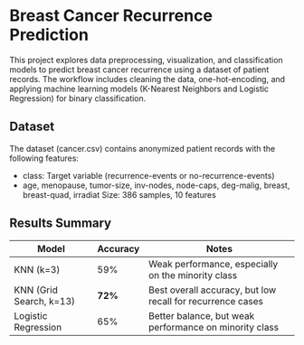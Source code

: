 <H1>Breast Cancer Recurrence Prediction</H1>
This project explores data preprocessing, visualization, and classification models to predict breast cancer recurrence using a dataset of patient records. The workflow includes cleaning the data, one-hot-encoding, and applying machine learning models (K-Nearest Neighbors and Logistic Regression) for binary classification.

<H2>Dataset</H2>
The dataset (cancer.csv) contains anonymized patient records with the following features:

- class: Target variable (recurrence-events or no-recurrence-events)
- age, menopause, tumor-size, inv-nodes, node-caps, deg-malig, breast, breast-quad, irradiat
Size: 386 samples, 10 features

<H2>Results Summary</H2>

| Model                   | Accuracy | Notes                                                      |
| ----------------------- | -------- | ---------------------------------------------------------- |
| KNN (k=3)               | 59%      | Weak performance, especially on the minority class         |
| KNN (Grid Search, k=13) | **72%**  | Best overall accuracy, but low recall for recurrence cases |
| Logistic Regression     | 65%      | Better balance, but weak performance on minority class     |
